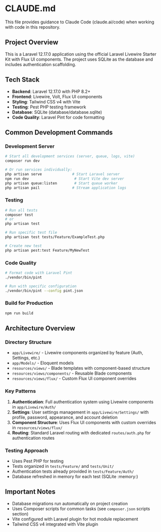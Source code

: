# CLAUDE.md

This file provides guidance to Claude Code (claude.ai/code) when working with code in this repository.

## Project Overview

This is a Laravel 12.17.0 application using the official Laravel Livewire Starter Kit with Flux UI components. The project uses SQLite as the database and includes authentication scaffolding.

## Tech Stack

- **Backend**: Laravel 12.17.0 with PHP 8.2+
- **Frontend**: Livewire, Volt, Flux UI components
- **Styling**: Tailwind CSS v4 with Vite
- **Testing**: Pest PHP testing framework
- **Database**: SQLite (database/database.sqlite)
- **Code Quality**: Laravel Pint for code formatting

## Common Development Commands

### Development Server
```bash
# Start all development services (server, queue, logs, vite)
composer run dev

# Or run services individually:
php artisan serve              # Start Laravel server
npm run dev                     # Start Vite dev server
php artisan queue:listen        # Start queue worker
php artisan pail               # Stream application logs
```

### Testing
```bash
# Run all tests
composer test
# or
php artisan test

# Run specific test file
php artisan test tests/Feature/ExampleTest.php

# Create new test
php artisan pest:test Feature/MyNewTest
```

### Code Quality
```bash
# Format code with Laravel Pint
./vendor/bin/pint

# Run with specific configuration
./vendor/bin/pint --config pint.json
```

### Build for Production
```bash
npm run build
```

## Architecture Overview

### Directory Structure
- `app/Livewire/` - Livewire components organized by feature (Auth, Settings, etc.)
- `app/Models/` - Eloquent models
- `resources/views/` - Blade templates with component-based structure
- `resources/views/components/` - Reusable Blade components
- `resources/views/flux/` - Custom Flux UI component overrides

### Key Patterns
1. **Authentication**: Full authentication system using Livewire components in `app/Livewire/Auth/`
2. **Settings**: User settings management in `app/Livewire/Settings/` with profile, password, appearance, and account deletion
3. **Component Structure**: Uses Flux UI components with custom overrides in `resources/views/flux/`
4. **Routing**: Standard Laravel routing with dedicated `routes/auth.php` for authentication routes

### Testing Approach
- Uses Pest PHP for testing
- Tests organized in `tests/Feature/` and `tests/Unit/`
- Authentication tests already provided in `tests/Feature/Auth/`
- Database refreshed in memory for each test (SQLite :memory:)

## Important Notes
- Database migrations run automatically on project creation
- Uses Composer scripts for common tasks (see `composer.json` scripts section)
- Vite configured with Laravel plugin for hot module replacement
- Tailwind CSS v4 integrated with Vite plugin